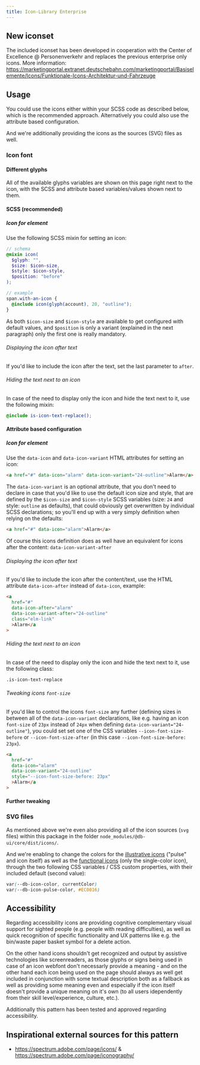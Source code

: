 ```yaml
---
title: Icon-Library Enterprise
---
```


## New iconset

The included iconset has been developed in cooperation with the Center of Excellence @ Personenverkehr and replaces the previous enterprise only icons. More information: <https://marketingportal.extranet.deutschebahn.com/marketingportal/Basiselemente/Icons/Funktionale-Icons-Architektur-und-Fahrzeuge>

## Usage

You could use the icons either within your SCSS code as described below, which is the recommended approach.
Alternatively you could also use the attribute based configuration.

And we're additionally providing the icons as the sources (SVG) files as well.

### Icon font

#### Different glyphs

All of the available glyphs variables are shown on this page right next to the icon, with the SCSS and attribute based variables/values shown next to them.

#### SCSS (recommended)

##### Icon for element

Use the following SCSS mixin for setting an icon:

```scss
// schema
@mixin icon(
  $glyph: "",
  $size: $icon-size,
  $style: $icon-style,
  $position: "before"
);

// example
span.with-an-icon {
  @include icon(glyph(account), 20, "outline");
}
```

As both `$icon-size` and `$icon-style` are available to get configured with default values, and `$position` is only a variant (explained in the next paragraph) only the first one is really mandatory.

###### Displaying the icon after text

If you'd like to include the icon after the text, set the last parameter to `after`.

###### Hiding the text next to an icon

In case of the need to display only the icon and hide the text next to it, use the following mixin:

```scss
@include is-icon-text-replace();
```

#### Attribute based configuration

##### Icon for element

Use the `data-icon` and `data-icon-variant` HTML attributes for setting an icon:

```html
<a href="#" data-icon="alarm" data-icon-variant="24-outline">Alarm</a>
```

The `data-icon-variant` is an optional attribute, that you don't need to declare in case that you'd like to use the default icon size and style, that are defined by the `$icon-size` and `$icon-style` SCSS variables (size: `24` and style: `outline` as defaults), that could obviously get overwritten by individual SCSS declarations; so you'll end up with a very simply definition when relying on the defaults:

```html
<a href="#" data-icon="alarm">Alarm</a>
```

Of course this icons definition does as well have an equivalent for icons after the content: `data-icon-variant-after`

###### Displaying the icon after text

If you'd like to include the icon after the content/text, use the HTML attribute `data-icon-after` instead of `data-icon`, example:

```html
<a
  href="#"
  data-icon-after="alarm"
  data-icon-variant-after="24-outline"
  class="elm-link"
  >Alarm</a
>
```

###### Hiding the text next to an icon

In case of the need to display only the icon and hide the text next to it, use the following class:

```html
.is-icon-text-replace
```

###### Tweaking icons `font-size`

If you'd like to control the icons `font-size` any further (defining sizes in between all of the `data-icon-variant` declarations, like e.g. having an icon `font-size` of `23px` instead of `24px` when defining `data-icon-variant="24-outline"`), you could set set one of the CSS variables `--icon-font-size-before` or `--icon-font-size-after` (in this case `--icon-font-size-before: 23px`).

```html
<a
  href="#"
  data-icon="alarm"
  data-icon-variant="24-outline"
  style="--icon-font-size-before: 23px"
  >Alarm</a
>
```

#### Further tweaking

### SVG files

As mentioned above we're even also providing all of the icon sources (`svg` files) within this package in the folder `node_modules/@db-ui/core/dist/icons/`.

And we're enabling to change the colors for the [illustrative icons](https://db-ui.github.io/base/?p=viewall-icons-illustrative) ("pulse" and icon itself) as well as the [functional icons](https://db-ui.github.io/base/?p=viewall-icons-functional) (only the single-color icon), through the two following CSS variables / CSS custom properties, with their included default (second value):

```css
var(--db-icon-color, currentColor)
var(--db-icon-pulse-color, #EC0016)
```

## Accessibility

Regarding accessibility icons are providing cognitive complementary visual support for sighted people (e.g. people with reading difficulties), as well as quick recognition of specific functionality and UX patterns like e.g. the bin/waste paper basket symbol for a delete action.

On the other hand icons shouldn't get recognized and output by assistive technologies like screenreaders, as those glyphs or signs being used in case of an icon webfont don't necessarly provide a meaning - and on the other hand each icon being used on the page should always as well get included in conjunction with some textual description both as a fallback as well as providing some meaning even and especially if the icon itself doesn't provide a unique meaning on it's own (to all users idependently from their skill level/experience, culture, etc.).

Additionally this pattern has been tested and approved regarding accessibility.

## Inspirational external sources for this pattern

- <https://spectrum.adobe.com/page/icons/> & <https://spectrum.adobe.com/page/iconography/>
